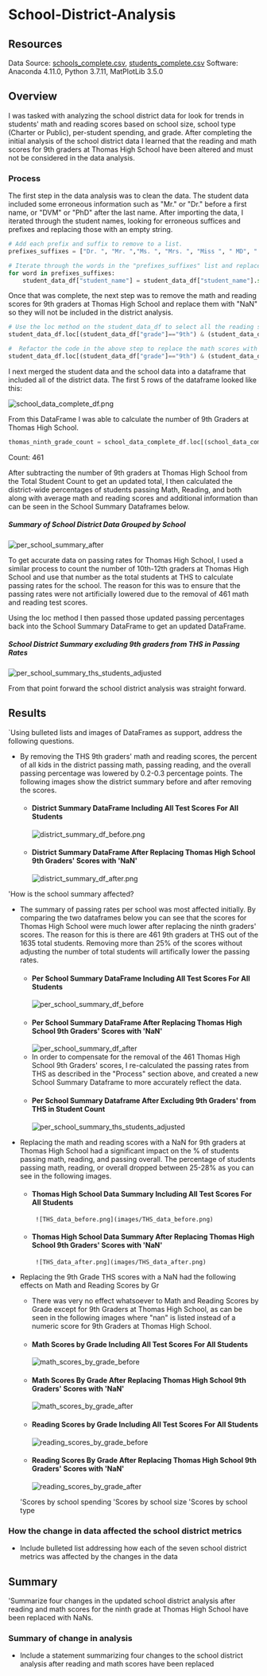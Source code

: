 # School-District-Analysis

## Resources
Data Source: [schools_complete.csv](Resources/schools_complete.csv), [students_complete.csv](Resources/students_complete.csv)
Software: Anaconda 4.11.0, Python 3.7.11, MatPlotLib 3.5.0

## Overview
I was tasked with analyzing the school district data for look for trends in students' math and reading scores based on school size, school type (Charter or Public), per-student spending, and grade. After completing the initial analysis of the school district data I learned that the reading and math scores for 9th graders at Thomas High School have been altered and must not be considered in the data analysis.

### Process
The first step in the data analysis was to clean the data. The student data included some erroneous information such as "Mr." or "Dr." before a first name, or "DVM" or "PhD" after the last name. After importing the data, I iterated through the student names, looking for erroneous suffices and prefixes and replacing those with an empty string.

```python
# Add each prefix and suffix to remove to a list.
prefixes_suffixes = ["Dr. ", "Mr. ","Ms. ", "Mrs. ", "Miss ", " MD", " DDS", " DVM", " PhD"]

# Iterate through the words in the "prefixes_suffixes" list and replace them with an empty space, "".
for word in prefixes_suffixes:
    student_data_df["student_name"] = student_data_df["student_name"].str.replace(word,"")
```
Once that was complete, the next step was to remove the math and reading scores for 9th graders at Thomas High School and replace them with "NaN" so they will not be included in the district analysis.

```python
# Use the loc method on the student_data_df to select all the reading scores from the 9th grade at Thomas High School and replace them with NaN.
student_data_df.loc[(student_data_df["grade"]=="9th") & (student_data_df["school_name"]=="Thomas High School"),"reading_score"] = np.nan

#  Refactor the code in the above step to replace the math scores with NaN.
student_data_df.loc[(student_data_df["grade"]=="9th") & (student_data_df["school_name"]=="Thomas High School"),"math_score"] = np.nan
```
I next merged the student data and the school data into a dataframe that included all of the district data. The first 5 rows of the dataframe looked like this:

![school_data_complete_df.png](images/school_data_complete_df.png)

From this DataFrame I was able to calculate the number of 9th Graders at Thomas High School.

```python
thomas_ninth_grade_count = school_data_complete_df.loc[(school_data_complete_df["grade"] == "9th")&(school_data_complete_df["school_name"] == "Thomas High School")].count()
```
Count: 461

After subtracting the number of 9th graders at Thomas High School from the Total Student Count to get an updated total, I then calculated the district-wide percentages of students passing Math, Reading, and both along with average math and reading scores and additional information than can be seen in the School Summary Dataframes below.
##### Summary of School District Data Grouped by School
![per_school_summary_after](images/per_school_summary_after.png)

To get accurate data on passing rates for Thomas High School, I used a similar process to count the number of 10th-12th graders at Thomas High School and use that number as the total students at THS to calculate passing rates for the school. The reason for this was to ensure that the passing rates were not artificially lowered due to the removal of 461 math and reading test scores.

Using the loc method I then passed those updated passing percentages back into the School Summary DataFrame to get an updated DataFrame.
##### School District Summary excluding 9th graders from THS in Passing Rates
![per_school_summary_ths_students_adjusted](images/per_school_summary_ths_students_adjusted.png)

From that point forward the school district analysis was straight forward.

## Results
`Using bulleted lists and images of DataFrames as support, address the following questions.

- By removing the THS 9th graders' math and reading scores, the percent of all kids in the district passing math, passing reading, and the overall passing percentage was lowered by 0.2-0.3 percentage points. The following images show the district summary before and after removing the scores.
    -  #### District Summary DataFrame Including All Test Scores For All Students
        ![district_summary_df_before.png](images/district_summary_df_before.png)
    -   #### District Summary DataFrame After Replacing Thomas High School 9th Graders' Scores with 'NaN'   
        ![district_summary_df_after.png](images/district_summary_df_after.png)

'How is the school summary affected?
- The summary of passing rates per school was most affected initially. By comparing the two dataframes below you can see that the scores for Thomas High School were much lower after replacing the ninth graders' scores. The reason for this is there are 461 9th graders at THS out of the 1635 total students. Removing more than 25% of the scores without adjusting the number of total students will artifically lower the passing rates. 
    -   #### Per School Summary DataFrame Including All Test Scores For All Students
         ![per_school_summary_df_before](images/per_school_summary_df_before.png)
    -   #### Per School Summary DataFrame After Replacing Thomas High School 9th Graders' Scores with 'NaN'
         ![per_school_summary_df_after](images/per_school_summary_df_after.png)
    - In order to compensate for the removal of the 461 Thomas High School 9th Graders' scores, I re-calculated the passing rates from THS as described in the "Process" section above, and created a new School Summary Dataframe to more accurately reflect the data.
    -   #### Per School Summary Dataframe After Excluding 9th Graders' from THS in Student Count
           ![per_school_summary_ths_students_adjusted](images/per_school_summary_ths_students_adjusted.png)

- Replacing the math and reading scores with a NaN for 9th graders at Thomas High School had a significant impact on the % of students passing math, reading, and passing overall. The percentage of students passing math, reading, or overall dropped between 25-28% as you can see in the following images.
    - #### Thomas High School Data Summary Including All Test Scores For All Students
           ![THS_data_before.png](images/THS_data_before.png)
    - #### Thomas High School Data Summary After Replacing Thomas High School 9th Graders' Scores with 'NaN'
           ![THS_data_after.png](images/THS_data_after.png)     

- Replacing the 9th Grade THS scores with a NaN had the following effects on Math and Reading Scores by Gr
    - There was very no effect whatsoever to Math and Reading Scores by Grade except for 9th Graders at Thomas High School, as can be seen in the following images where "nan" is listed instead of a numeric score for 9th Graders at Thomas High School.
     - #### Math Scores by Grade Including All Test Scores For All Students
         ![math_scores_by_grade_before](images/math_scores_by_grade_before.png) 
     - #### Math Scores By Grade After Replacing Thomas High School 9th Graders' Scores with 'NaN'
         ![math_scores_by_grade_after](images/math_scores_by_grade_after.png)
     - #### Reading Scores by Grade Including All Test Scores For All Students
         ![reading_scores_by_grade_before](images/reading_scores_by_grade_before.png) 
     - #### Reading Scores By Grade After Replacing Thomas High School 9th Graders' Scores with 'NaN'
         ![reading_scores_by_grade_after](images/reading_scores_by_grade_after.png)
  
  'Scores by school spending
  'Scores by school size
  'Scores by school type

### How the change in data affected the school district metrics
- Include bulleted list addressing how each of the seven school district metrics was affected by the changes in the data

## Summary

'Summarize four changes in the updated school district analysis after reading and math scores for the ninth grade at Thomas High School have been replaced with NaNs.

### Summary of change in analysis
- Include a statement summarizing four changes to the school district analysis after reading and math scores have been replaced

